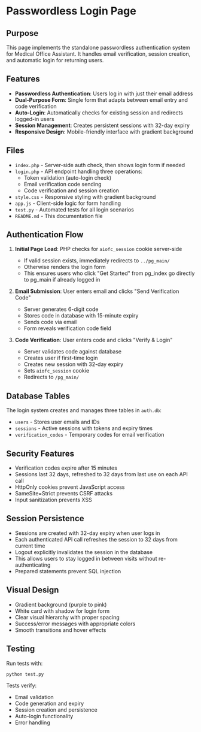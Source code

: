# Passwordless Login Page

## Purpose

This page implements the standalone passwordless authentication system for Medical Office Assistant. It handles email verification, session creation, and automatic login for returning users.

## Features

- **Passwordless Authentication**: Users log in with just their email address
- **Dual-Purpose Form**: Single form that adapts between email entry and code verification
- **Auto-Login**: Automatically checks for existing session and redirects logged-in users
- **Session Management**: Creates persistent sessions with 32-day expiry
- **Responsive Design**: Mobile-friendly interface with gradient background

## Files

- `index.php` - Server-side auth check, then shows login form if needed
- `login.php` - API endpoint handling three operations:
  - Token validation (auto-login check)
  - Email verification code sending
  - Code verification and session creation
- `style.css` - Responsive styling with gradient background
- `app.js` - Client-side logic for form handling
- `test.py` - Automated tests for all login scenarios
- `README.md` - This documentation file

## Authentication Flow

1. **Initial Page Load**: PHP checks for `aiofc_session` cookie server-side
   - If valid session exists, immediately redirects to `../pg_main/`
   - Otherwise renders the login form
   - This ensures users who click "Get Started" from pg_index go directly to pg_main if already logged in

2. **Email Submission**: User enters email and clicks "Send Verification Code"
   - Server generates 6-digit code
   - Stores code in database with 15-minute expiry
   - Sends code via email
   - Form reveals verification code field

3. **Code Verification**: User enters code and clicks "Verify & Login"
   - Server validates code against database
   - Creates user if first-time login
   - Creates new session with 32-day expiry
   - Sets `aiofc_session` cookie
   - Redirects to `/pg_main/`

## Database Tables

The login system creates and manages three tables in `auth.db`:

- `users` - Stores user emails and IDs
- `sessions` - Active sessions with tokens and expiry times
- `verification_codes` - Temporary codes for email verification

## Security Features

- Verification codes expire after 15 minutes
- Sessions last 32 days, refreshed to 32 days from last use on each API call
- HttpOnly cookies prevent JavaScript access  
- SameSite=Strict prevents CSRF attacks
- Input sanitization prevents XSS

## Session Persistence

- Sessions are created with 32-day expiry when user logs in
- Each authenticated API call refreshes the session to 32 days from current time
- Logout explicitly invalidates the session in the database
- This allows users to stay logged in between visits without re-authenticating
- Prepared statements prevent SQL injection

## Visual Design

- Gradient background (purple to pink)
- White card with shadow for login form
- Clear visual hierarchy with proper spacing
- Success/error messages with appropriate colors
- Smooth transitions and hover effects

## Testing

Run tests with:
```bash
python test.py
```

Tests verify:
- Email validation
- Code generation and expiry
- Session creation and persistence
- Auto-login functionality
- Error handling